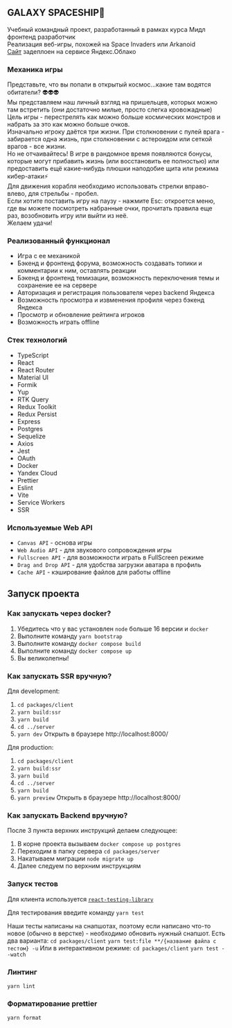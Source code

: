 ## GALAXY SPACESHIP🚀

Учебный командный проект, разработанный в рамках курса Мидл фронтенд разработчик  
Реализация веб-игры, похожей на Space Invaders или Arkanoid  
[Сайт](https://cosmostarz-cosmostarz-22.ya-praktikum.tech/) задеплоен на сервисе Яндекс.Облако

### Механика игры
Представьте, что вы попали в открытый космос...какие там водятся обитатели? 👽👽👽  
Мы представляем наш личный взгляд на пришельцев, которых можно там встретить (они достаточно милые, просто слегка кровожадные)  
Цель игры - перестрелять как можно больше космических монстров и набрать за это как можно больше очков.  
Изначально игроку даётся три жизни. При столкновении с пулей врага - забирается одна жизнь, при столкновении с астероидом или сеткой врагов - все жизни.  
Но не отчаивайтесь! В игре в рандомное время появляются бонусы, которые могут прибавить жизнь (или восстановить ее полностью) или предоставить ещё какие-нибудь плюшки наподобие щита или режима кибер-атаки⚡  
Для движения корабля необходимо использовать стрелки вправо-влево, для стрельбы - пробел.  
Если хотите поставить игру на паузу - нажмите Esc: откроется меню, где вы можете посмотреть набранные очки, прочитать правила еще раз, возобновить игру или выйти из неё.  
Желаем удачи!

### Реализованный функционал

* Игра с ее механикой
* Бэкенд и фронтенд форума, возможность создавать топики и комментарии к ним, оставлять реакции
* Бэкенд и фронтенд темизации, возможность переключения темы и сохранение ее на сервере
* Авторизация и регистрация пользователя через backend Яндекса
* Возможность просмотра и извменения профиля через бэкенд Яндекса
* Просмотр и обновление рейтинга игроков
* Возможность играть offline

### Стек технологий

* TypeScript
* React
* React Router
* Material UI
* Formik
* Yup
* RTK Query
* Redux Toolkit
* Redux Persist
* Express
* Postgres
* Sequelize
* Axios
* Jest
* OAuth
* Docker
* Yandex Cloud
* Prettier
* Eslint
* Vite
* Service Workers
* SSR

### Используемые Web API
* `Canvas API` - основа игры
* `Web Audio API` - для звукового сопровождения игры
* `Fullscreen API` - для возможности играть в FullScreen режиме
* `Drag and Drop API` - для удобства загрузки аватара в профиль
* `Cache API` - кэширование файлов для работы offline

## Запуск проекта
### Как запускать через docker?

1. Убедитесь что у вас установлен `node` больше 16 версии и `docker`
2. Выполните команду `yarn bootstrap`
3. Выполните команду `docker compose build`
3. Выполните команду `docker compose up`
4. Вы великолепны!

### Как запускать SSR вручную?
Для development:
1. `cd packages/client`
2. `yarn build:ssr`
3. `yarn build`
4. `cd ../server`
5. `yarn dev`
Открыть в браузере http://localhost:8000/

Для production:
1. `cd packages/client`
2. `yarn build:ssr`
3. `yarn build`
4. `cd ../server`
5. `yarn build`
6. `yarn preview`
Открыть в браузере http://localhost:8000/

### Как запускать Backend вручную?

После 3 пункта верхних инструкций делаем следующее:
1. В корне проекта вызываем `docker compose up postgres`
2. Переходим в папку сервера `cd packages/server`
3. Накатываем миграции `node migrate up`
4. Далее следуем по верхним инструкциям


### Запуск тестов

Для клиента используется [`react-testing-library`](https://testing-library.com/docs/react-testing-library/intro/)

Для тестирования введите команду ```yarn test```

Наши тесты написаны на снапшотах, поэтому если написано что-то новое (обычно в верстке) - необходимо обновить нужный снапшот.
Есть два варианта:
```cd packages/client```
```yarn test:file **/{название файла с тестом} -u```
Или в интерактивном режиме:
```cd packages/client```
```yarn test --watch```

### Линтинг

```yarn lint```

### Форматирование prettier

```yarn format```
